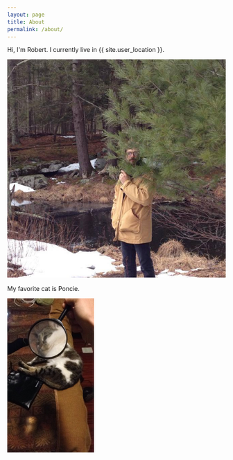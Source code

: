 ```yaml
---
layout: page
title: About
permalink: /about/
---
```


Hi, I'm Robert. I currently live in {{ site.user_location }}.

<img src="/resources/robert.jpg" alt="me" style="width=100px;">

My favorite cat is Poncie.

<img src="/resources/poncie.jpg" alt="little butthead" style="width:200px;">